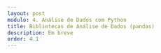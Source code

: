 ```yaml
---
layout: post
modulo: 4. Análise de Dados com Python
title: Bibliotecas de Análise de Dados (pandas)
description: Em breve
order: 4.1
---
```

